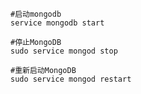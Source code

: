 

    #启动mongodb
    service mongodb start

    #停止MongoDB
    sudo service mongod stop

    #重新启动MongoDB
    sudo service mongod restart
